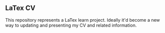 ## LaTex CV

This repository represents a LaTex learn project.
Ideally it'd become a new way to updating and presenting my CV and related information.
